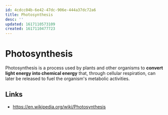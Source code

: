 ```yaml
---
id: 4cdcc04b-6e42-47dc-906e-444a37dc72a6
title: Photosynthesis
desc: ''
updated: 1617110573109
created: 1617110477723
---
```


# Photosynthesis

Photosynthesis is a process used by plants and other organisms to **convert light energy into chemical energy** that, through cellular respiration, can later be released to fuel the organism's metabolic activities.

## Links
- https://en.wikipedia.org/wiki/Photosynthesis

